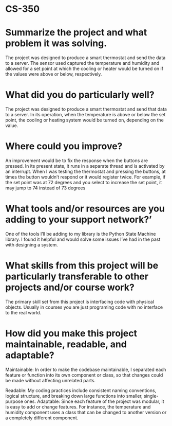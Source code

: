 # CS-350

# Summarize the project and what problem it was solving.

The project was designed to produce a smart thermostat and send the data to a server. The sensor used captured the temperature and humidity and allowed for a set point at which the cooling or heater would be turned on if the values were above or below, respectively. 

# What did you do particularly well?

The project was designed to produce a smart thermostat and send that data to a server. In its operation, when the temperature is above or below the set point, the cooling or heating system would be turned on, depending on the value.

# Where could you improve?

An improvement would be to fix the response when the buttons are pressed. In its present state, it runs in a separate thread and is activated by an interrupt. When I was testing the thermostat and pressing the buttons, at times the button wouldn’t respond or it would register twice. For example, if the set point was at 72 degrees and you select to increase the set point, it may jump to 74 instead of 73 degrees

# What tools and/or resources are you adding to your support network?’

One of the tools I’ll be adding to my library is the Python State Machine library. I found it helpful and would solve some issues I’ve had in the past with designing a system.

# What skills from this project will be particularly transferable to other projects and/or course work?

The primary skill set from this project is interfacing code with physical objects. Usually in courses you are just programing code with no interface to the real world.

# How did you make this project maintainable, readable, and adaptable?

Maintainable:
In order to make the codebase maintainable, I separated each feature or function into its own component or class, so that changes could be made without affecting unrelated parts.

Readable:
My coding practices include consistent naming conventions, logical structure, and breaking down large functions into smaller, single-purpose ones.
Adaptable:
Since each feature of the project was modular, it is easy to add or change features. For instance, the temperature and humidity component uses a class that can be changed to another version or a completely different component.
